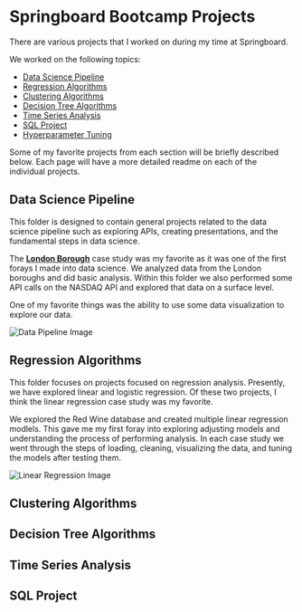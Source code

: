 # Springboard Bootcamp Projects

There are various projects that I worked on during my time at Springboard. 

We worked on the following topics:
- [Data Science Pipeline](https://github.com/naturesbless/SpringboardMay2022/tree/main/Data%20Science%20Pipeline)
- [Regression Algorithms](https://github.com/naturesbless/SpringboardMay2022/tree/main/Regression%20Algorithm%20Practice)
- [Clustering Algorithms ](https://github.com/naturesbless/SpringboardMay2022/tree/main/Clustering%20Algorithm%20Practice)
- [Decision Tree Algorithms ](https://github.com/naturesbless/SpringboardMay2022/tree/main/Tree%20Classifiers)
- [Time Series Analysis ](https://github.com/naturesbless/SpringboardMay2022/tree/main/TimeSeries_CowboysCigarettesCaseStudy)
- [SQL Project](https://github.com/naturesbless/SpringboardMay2022/tree/main/SQLCaseStudy)
- [Hyperparameter Tuning](https://github.com/naturesbless/SpringboardMay2022/tree/main/Hyperparameter%20Tuning%20Practice)

Some of my favorite projects from each section will be briefly described below. Each page will have a more detailed readme on each of the individual projects.


## Data Science Pipeline
This folder is designed to contain general projects related to the data science pipeline such as exploring APIs, creating presentations, and the fundamental steps in data science.

The [**London Borough**](https://github.com/naturesbless/SpringboardMay2022/tree/main/Data%20Science%20Pipeline/LondonBoroughs) case study was my favorite as it was one of the first forays I made into data science. We analyzed data from the London boroughs and did basic analysis. Within this folder we also performed some API calls on the NASDAQ API and explored that data on a surface level.

One of my favorite things was the ability to use some data visualization to explore our data.

![Data Pipeline Image](https://github.com/naturesbless/SpringboardMay2022/blob/6067252ed9fe4353be602358a5de44b30ddfca65/Images/datapipeline.png)

## Regression Algorithms
This folder focuses on projects focused on regression analysis. Presently, we have explored linear and logistic regression. Of these two projects, I think the linear regression case study was my favorite.

We explored the Red Wine database and created multiple linear regression modlels. This gave me my first foray into exploring adjusting models and understanding the process of performing analysis. In each case study we went through the steps of loading, cleaning, visualizing the data, and tuning the models after testing them.

![Linear Regression Image](https://github.com/naturesbless/SpringboardMay2022/blob/main/Images/linearregression.png) 

## Clustering Algorithms

## Decision Tree Algorithms

## Time Series Analysis

## SQL Project

